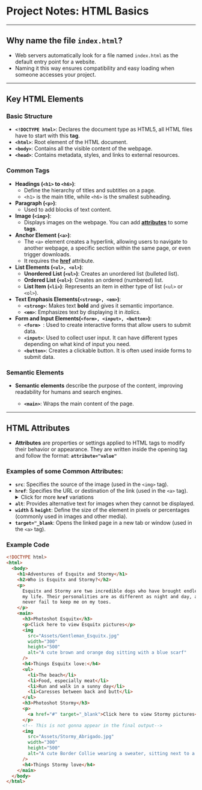 # Project Notes: HTML Basics

---

## Why name the file `index.html`?

- Web servers automatically look for a file named `index.html` as the default entry point for a website.
- Naming it this way ensures compatibility and easy loading when someone accesses your project.

---

## **Key HTML Elements**

### **Basic Structure**

- **`<!DOCTYPE html>`**: Declares the document type as HTML5, all HTML files have to start with this **tag**.
- **`<html>`**: Root element of the HTML document.
- **`<body>`**: Contains all the visible content of the webpage.
- **`<head>`**: Contains metadata, styles, and links to external resources.

### **Common Tags**

- **Headings (`<h1>` to `<h6>`)**:
  - Define the hierarchy of titles and subtitles on a page.
  - `<h1>` is the main title, while `<h6>` is the smallest subheading.
- **Paragraph (`<p>`)**:
  - Used to add blocks of text content.
- **Image (`<img>`)**:
  - Displays images on the webpage. You can add [**attributes**](#html-attributes) to some **tags**.
- **Anchor Element (`<a>`)**:
  - The `<a>` element creates a hyperlink, allowing users to navigate to another webpage, a specific section within the same page, or even trigger downloads.
  - It requires the [**href**](#examples-of-some-common-attributes) attribute.
- **List Elements (`<ul>, <ol>`)**:
  - **Unordered List (`<ul>`)**: Creates an unordered list (bulleted list).
  - **Ordered List (`<ol>`)**: Creates an ordered (numbered) list.
  - **List Item (`<li>`)**: Represents an item in either type of list (`<ul>` or `<ol>`).
- **Text Emphasis Elements(`<strong>, <em>`)**:
  - **`<strong>`**: Makes text <strong>bold</strong> and gives it semantic importance.
  - **`<em>`**: Emphasizes text by displaying it in <em>italics</em>.
- **Form and Input Elements(`<form>, <input>, <button>`)**:
  - **`<form> `**: Used to create interactive forms that allow users to submit data.
  - **`<input>`**: Used to collect user input. It can have different types depending on what kind of input you need.
  - **`<button>`**: Creates a clickable button. It is often used inside forms to submit data.

### Semantic Elements

- **Semantic elements** describe the purpose of the content, improving readability for humans and search engines.

  - **`<main>`**: Wraps the main content of the page.

---

## **HTML Attributes**

- **Attributes** are properties or settings applied to HTML tags to modify their behavior or appearance. They are written inside the opening tag and follow the format:
  **`attribute="value"`**

### **Examples of some Common Attributes:**

- **`src`**: Specifies the source of the image (used in the `<img>` tag).
- **`href`**: Specifies the URL or destination of the link (used in the `<a>` tag).
  <details>
    <summary>Click for more <strong><code>href</code></strong> variations</summary>
    <ul>
      <li><code>href="link"</code>: Most commonly used.</li>
      <li><code>href="#"</code>: Creates a placeholder link that doesn’t lead anywhere.</li>
    </ul>
  </details>
- **`alt`**: Provides alternative text for images when they cannot be displayed.
- **`width`** & **`height`**: Define the size of the element in pixels or percentages (commonly used in images and other media).
- **`target="_blank`**: Opens the linked page in a new tab or window (used in the `<a>` tag).

### Example Code

```html
<!DOCTYPE html>
<html>
  <body>
    <h1>Adventures of Esquitx and Stormy</h1>
    <h2>Who is Esquitx and Stormy?</h2>
    <p>
      Esquitx and Stormy are two incredible dogs who have brought endless joy to
      my life. Their personalities are as different as night and day, and they
      never fail to keep me on my toes.
    </p>
    <main>
      <h3>Photoshot Esquitx</h3>
      <p>Click here to view Esquitx pictures</p>
      <img
        src="Assets/Gentleman_Esquitx.jpg"
        width="300"
        height="500"
        alt="A cute brown and orange dog sitting with a blue scarf"
      />
      <h4>Things Esquitx love:</h4>
      <ul>
        <li>The beach</li>
        <li>Food, especially meat</li>
        <li>Run and walk in a sunny day</li>
        <li>Caresses between back and butt</li>
      </ul>
      <h3>Photoshot Stormy</h3>
      <p>
        <a href="#" target="_blank">Click here to view Stormy pictures</a>
      </p>
      <!-- This is not gonna appear in the final output-->
      <img
        src="Assets/Stormy_Abrigado.jpg"
        width="300"
        height="500"
        alt="A cute Border Collie wearing a sweater, sitting next to a panda stuffed animal"
      />
      <h4>Things Stormy love</h4>
    </main>
  </body>
</html>
```
